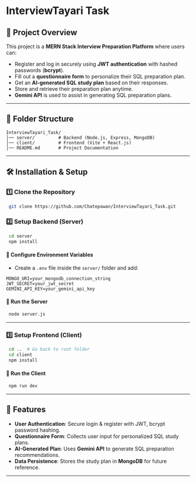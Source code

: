 # InterviewTayari Task

## 🚀 Project Overview
This project is a **MERN Stack Interview Preparation Platform** where users can:
- Register and log in securely using **JWT authentication** with hashed passwords (**bcrypt**).
- Fill out a **questionnaire form** to personalize their SQL preparation plan.
- Get an **AI-generated SQL study plan** based on their responses.
- Store and retrieve their preparation plan anytime.
- **Gemini API** is used to assist in generating SQL preparation plans.

---

## 📂 Folder Structure
```
InterviewTayari_Task/
│── server/         # Backend (Node.js, Express, MongoDB)
│── client/         # Frontend (Vite + React.js)
│── README.md       # Project Documentation
```

---

## 🛠️ Installation & Setup

### **1️⃣ Clone the Repository**
```bash
 git clone https://github.com/Chatepawan/InterviewTayari_Task.git
```

### **2️⃣ Setup Backend (Server)**
```bash
 cd server
 npm install
```

#### **🔧 Configure Environment Variables**
- Create a `.env` file inside the `server/` folder and add:
```env
MONGO_URI=your_mongodb_connection_string
JWT_SECRET=your_jwt_secret
GEMINI_API_KEY=your_gemini_api_key
```

#### **🚀 Run the Server**
```bash
 node server.js
```

---

### **3️⃣ Setup Frontend (Client)**
```bash
 cd ..  # Go back to root folder
 cd client
 npm install
```

#### **🚀 Run the Client**
```bash
 npm run dev
```

---

## 📌 Features
- **User Authentication**: Secure login & register with JWT, bcrypt password hashing.
- **Questionnaire Form**: Collects user input for personalized SQL study plans.
- **AI-Generated Plan**: Uses **Gemini API** to generate SQL preparation recommendations.
- **Data Persistence**: Stores the study plan in **MongoDB** for future reference.

---

